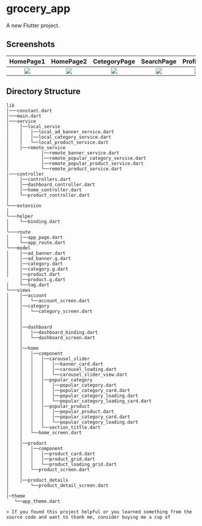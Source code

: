 # grocery_app

A new Flutter project.

## Screenshots

  HomePage1                 |   HomePage2        |  CetegoryPage |   SearchPage | ProfilPage        
:-------------------------:|:-------------------------:|:-------------------------: | :-------------------------:|:-------------------------:|
![](https://firebasestorage.googleapis.com/v0/b/shopappflutter-73fe5.appspot.com/o/Screen_Grrocery_Flutter%2FScreenshot_20230517-121722.jpg?alt=media&token=eea08a4c-e305-4f2c-908d-757eca70bd53)|![](https://firebasestorage.googleapis.com/v0/b/shopappflutter-73fe5.appspot.com/o/Screen_Grrocery_Flutter%2FScreenshot_20230517-140929.jpg?alt=media&token=acb0203e-7b1a-41c0-aab8-29725dc9e571)|![](https://firebasestorage.googleapis.com/v0/b/shopappflutter-73fe5.appspot.com/o/Screen_Grrocery_Flutter%2FScreenshot_20230517-122304.jpg?alt=media&token=e4a48146-e74e-490b-808a-8bdd555e2e56) | ![](https://firebasestorage.googleapis.com/v0/b/shopappflutter-73fe5.appspot.com/o/Screen_Grrocery_Flutter%2FScreenshot_20230517-122317.jpg?alt=media&token=3a34d9a5-89ee-413a-a3e4-3b9da7c33451)|![](https://firebasestorage.googleapis.com/v0/b/shopappflutter-73fe5.appspot.com/o/Screen_Grrocery_Flutter%2FScreenshot_20230517-122325.jpg?alt=media&token=47ef779d-9aad-4770-b138-7bd92ac0cc09)|

## Directory Structure
```
lib
│───constant.dart
│───main.dart
│───service
│    │──local_servie
│    │   │──local_ad_banner_service.dart
|    │   │──local_category_service.dart 
│    │   └──local_product_service.dart
│    |──remote_service
│            │──remote_banner_service.dart
│            │──remote_popular_category_service.dart
│            │──remote_popular_product_service.dart
│            └──remote_product_service.dart     
|───controller 
│    │──controllers.dart
│    │──dashboard_controller.dart
│    │──home_controller.dart
│    └──product_controller.dart     
│    
└───extension
│   
└───helper
│    └──binding.dart
│
└───route
│    │──app_page.dart
│    └──app_route.dart
└───model
│    │──ad_banner.dart
│    │──ad_banner.g.dart
│    │──category.dart
│    │──category.g.dart
│    │──product.dart
     │──product.g.dart
│    └──tag.dart   
└───views
│    │──account
│    │   └──account_screen.dart   
│    │──category
│    │   └──category_screen.dart
│    │ 
│    │ 
│    │──dashboard
│    │   │──dashboard_binding.dart
│    │   └──dashboard_screen.dart
│    │ 
│    │──home
│    │   │──component
│    │   │   │──carousel_slider
│    │   │   │   │──banner_card.dart
│    │   │   │   │──carousel_loading.dart 
│    │   │   │   └──carousel_slider_view.dart 
│    │   │   │──popular_category
│    │   │   │   │──popular_category.dart
│    │   │   │   │──popular_category_card.dart
│    │   │   │   │──popular_category_loading.dart 
│    │   │   │   └──popular_category_loading_card.dart 
│    │   │   │──popular_product  
│    │   │   │   │──popular_product.dart
│    │   │   │   │──popular_category_card.dart 
│    │   │   │   └──popular_category_loading.dart   
│    │   │   └──section_tittle.dart
│    │   └──home_screen.dart
│    │ 
│    │──product    
│    │   │──component
│    │   │   │──product_card.dart
│    │   │   │──product_grid.dart
│    │   │   └──product_loading_grid.dart
│    │   └──product_screen.dart   
│    │ 
│    │──product_details
│        └──product_detail_screen.dart
│     
│─theme   
   └──app_theme.dart 

> If you found this project helpful or you learned something from the source code and want to thank me, consider buying me a cup of 
